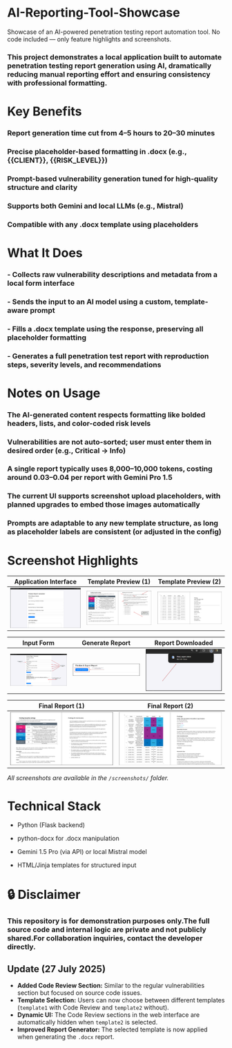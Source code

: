 # AI-Reporting-Tool-Showcase
Showcase of an AI-powered penetration testing report automation tool. No code included — only feature highlights and screenshots.

### This project demonstrates a local application built to automate penetration testing report generation using AI, dramatically reducing manual reporting effort and ensuring consistency with professional formatting.

# Key Benefits

### Report generation time cut from 4–5 hours to 20–30 minutes

###  Precise placeholder-based formatting in .docx (e.g., {{CLIENT}}, {{RISK_LEVEL}})

### Prompt-based vulnerability generation tuned for high-quality structure and clarity

### Supports both Gemini and local LLMs (e.g., Mistral)

### Compatible with any .docx template using placeholders

# What It Does

###  - Collects raw vulnerability descriptions and metadata from a local form interface

###  - Sends the input to an AI model using a custom, template-aware prompt

###  - Fills a .docx template using the response, preserving all placeholder formatting

###  - Generates a full penetration test report with reproduction steps, severity levels, and recommendations

# Notes on Usage

### The AI-generated content respects formatting like bolded headers, lists, and color-coded risk levels

### Vulnerabilities are not auto-sorted; user must enter them in desired order (e.g., Critical → Info)

### A single report typically uses 8,000–10,000 tokens, costing around $0.03–$0.04 per report with Gemini Pro 1.5

### The current UI supports screenshot upload placeholders, with planned upgrades to embed those images automatically

### Prompts are adaptable to any new template structure, as long as placeholder labels are consistent (or adjusted in the config)

# Screenshot Highlights

| Application Interface | Template Preview (1) | Template Preview (2) |
|------------------------|----------------------|------------------------|
| ![Interface](screenshots/application_interface.png) | ![Template1](screenshots/template.png) | ![Template2](screenshots/template2.png) |

| Input Form | Generate Report | Report Downloaded |
|------------|------------------|--------------------|
| ![Form](screenshots/form_input.png) | ![Generate](screenshots/generate_report.png) | ![Download](screenshots/report_gets_downloaded.png) |

| Final Report (1) | Final Report (2) |
|------------------|------------------|
| ![Report1](screenshots/final_report1.png) | ![Report2](screenshots/final_report2.png) |

*All screenshots are available in the `/screenshots/` folder.*


# Technical Stack

- Python (Flask backend)

- python-docx for .docx manipulation

- Gemini 1.5 Pro (via API) or local Mistral model

- HTML/Jinja templates for structured input

# 🔒 Disclaimer

### This repository is for demonstration purposes only.The full source code and internal logic are private and not publicly shared.For collaboration inquiries, contact the developer directly.



## Update (27 July 2025)

- **Added Code Review Section:** Similar to the regular vulnerabilities section but focused on source code issues.
- **Template Selection:** Users can now choose between different templates (`template1` with Code Review and `template2` without).
- **Dynamic UI:** The Code Review sections in the web interface are automatically hidden when `template2` is selected.
- **Improved Report Generator:** The selected template is now applied when generating the `.docx` report.


